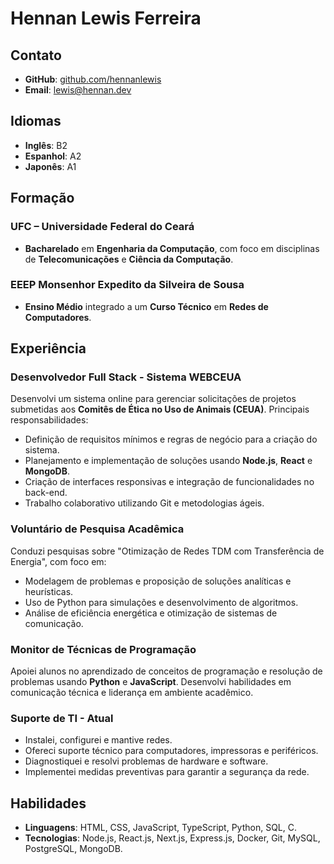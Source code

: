 # Hennan Lewis Ferreira

## Contato

- **GitHub**: [github.com/hennanlewis](https://github.com/hennanlewis)
- **Email**: [lewis@hennan.dev](mailto:lewis@hennan.dev)

## Idiomas

- **Inglês**: B2
- **Espanhol**: A2
- **Japonês**: A1

## Formação

### UFC – Universidade Federal do Ceará

- **Bacharelado** em **Engenharia da Computação**, com foco em disciplinas de **Telecomunicações** e **Ciência da Computação**.

### EEEP Monsenhor Expedito da Silveira de Sousa

- **Ensino Médio** integrado a um **Curso Técnico** em **Redes de Computadores**.

## Experiência

### Desenvolvedor Full Stack - Sistema WEBCEUA

Desenvolvi um sistema online para gerenciar solicitações de projetos submetidas aos **Comitês de Ética no Uso de Animais (CEUA)**. Principais responsabilidades:

- Definição de requisitos mínimos e regras de negócio para a criação do sistema.
- Planejamento e implementação de soluções usando **Node.js**, **React** e **MongoDB**.
- Criação de interfaces responsivas e integração de funcionalidades no back-end.
- Trabalho colaborativo utilizando Git e metodologias ágeis.

### Voluntário de Pesquisa Acadêmica

Conduzi pesquisas sobre "Otimização de Redes TDM com Transferência de Energia", com foco em:

- Modelagem de problemas e proposição de soluções analíticas e heurísticas.
- Uso de Python para simulações e desenvolvimento de algoritmos.
- Análise de eficiência energética e otimização de sistemas de comunicação.

### Monitor de Técnicas de Programação

Apoiei alunos no aprendizado de conceitos de programação e resolução de problemas usando **Python** e **JavaScript**. Desenvolvi habilidades em comunicação técnica e liderança em ambiente acadêmico.

### Suporte de TI - Atual

- Instalei, configurei e mantive redes.
- Ofereci suporte técnico para computadores, impressoras e periféricos.
- Diagnostiquei e resolvi problemas de hardware e software.
- Implementei medidas preventivas para garantir a segurança da rede.

## Habilidades

- **Linguagens**: HTML, CSS, JavaScript, TypeScript, Python, SQL, C.
- **Tecnologias**: Node.js, React.js, Next.js, Express.js, Docker, Git, MySQL, PostgreSQL, MongoDB.
